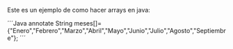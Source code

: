 <p>Este es un ejemplo de como hacer arrays en java: </p>

´´´Java annotate 
String meses[]= {"Enero","Febrero","Marzo","Abril","Mayo","Junio","Julio","Agosto","Septiembre"};
´´´
